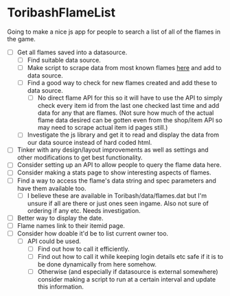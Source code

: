 # ToribashFlameList
Going to make a nice js app for people to search a list of all of the flames in the game.
- [ ] Get all flames saved into a datasource.
  - [ ] Find suitable data source.
  - [ ] Make script to scrape data from most known flames [here](http://forum.toribash.com/showthread.php?t=556523) and add to data source.
  - [ ] Find a good way to check for new flames created and add these to data source.
    - [ ] No direct flame API for this so it will have to use the API to simply check every item id from the last one checked last time and add data for any that are flames. (Not sure how much of the actual flame data desired can be gotten even from the shop/item API so may need to scrape actual item id pages still.)
  - [ ] Investigate the js library and get it to read and display the data from our data source instead of hard coded html.
- [ ] Tinker with any design/layout improvements as well as settings and other modifications to get best functionality.
- [ ] Consider setting up an API to allow people to query the flame data here.
- [ ] Consider making a stats page to show interesting aspects of flames.
- [ ] Find a way to access the flame's data string and spec parameters and have them available too. 
  - [ ] I believe these are available in Toribash/data/flames.dat but I'm unsure if all are there or just ones seen ingame. Also not sure of ordering if any etc. Needs investigation.
- [ ] Better way to display the date.
- [ ] Flame names link to their itemid page.
- [ ] Consider how doable it'd be to list current owner too.
  - [ ] API could be used.
    - [ ] Find out how to call it efficiently.
    - [ ] Find out how to call it while keeping login details etc safe if it is to be done dynamically from here somehow.
    - [ ] Otherwise (and especially if datasource is external somewhere) consider making a script to run at a certain interval and update this information.
